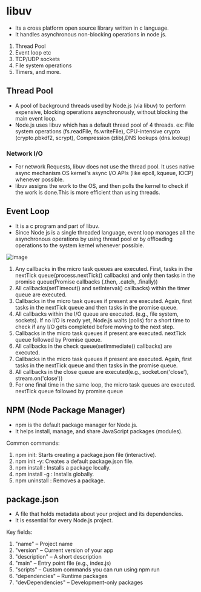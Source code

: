 # libuv
- Its a cross platform open source library written in c language.
- It handles asynchronous non-blocking operations in node js.
1. Thread Pool
2. Event loop etc
3. TCP/UDP sockets
4. File system operations
5. Timers, and more.

## Thread Pool
- A pool of background threads used by Node.js (via libuv) to perform expensive, blocking operations asynchronously, without blocking the main event loop.
- Node.js uses libuv which has a default thread pool of 4 threads.
ex: File system operations (fs.readFile, fs.writeFile), CPU-intensive crypto (crypto.pbkdf2, scrypt), Compression (zlib),DNS lookups (dns.lookup)

### Network I/O
- For network Requests, libuv does not use the thread pool. It uses native async mechanism  OS kernel's async I/O APIs (like epoll, kqueue, IOCP) whenever possible.
- libuv assigns the work to the OS, and then polls the kernel to check if the work is done.This is more efficient than using threads.

## Event Loop
- It is a c program and part of libuv.
- Since Node js is a single threaded language, event loop manages all the asynchronous operations by using thread pool or  by offloading operations to the system kernel whenever possible.


![image](https://github.com/user-attachments/assets/88600b8c-2cdb-4049-8daa-99aecaad1b09)

1. Any callbacks in the micro task queues are executed. First, tasks in the nextTick queue(process.nextTick() callbacks) and only then tasks in the promise queue(Promise callbacks (.then, .catch, .finally))
2. All callbacks(setTimeout() and setInterval() callbacks) within the timer queue are executed.
3. Callbacks in the micro task queues if present are executed. Again, first tasks in the nextTick queue and then tasks in the promise queue.
4. All callbacks within the I/O queue are executed. (e.g., file system, sockets).  If no I/O is ready yet, Node.js waits (polls) for a short time to check if any I/O gets completed before moving to the next step.
5. Callbacks in the micro task queues if present are executed. nextTick queue followed by Promise queue.
6. All callbacks in the check queue(setImmediate() callbacks) are executed. 
7. Callbacks in the micro task queues if present are executed. Again, first tasks in the nextTick queue and then tasks in the promise queue.
8. All callbacks in the close queue are executed(e.g., socket.on('close'), stream.on('close'))
9. For one final time in the same loop, the micro task queues are executed. nextTick queue followed by promise queue

## NPM (Node Package Manager)
- npm is the default package manager for Node.js.
- It helps install, manage, and share JavaScript packages (modules).

Common commands:
1. npm init: Starts creating a package.json file (interactive).
2. npm init -y: Creates a default package.json file.
3. npm install <package>: Installs a package locally.
4. npm install -g <package>: Installs globally.
5. npm uninstall <package>: Removes a package.

## package.json
- A file that holds metadata about your project and its dependencies.
- It is essential for every Node.js project.

Key fields:

1. "name" – Project name
2. "version" – Current version of your app
3. "description" – A short description
4. "main" – Entry point file (e.g., index.js)
5. "scripts" – Custom commands you can run using npm run
6. "dependencies" – Runtime packages
7. "devDependencies" – Development-only packages
